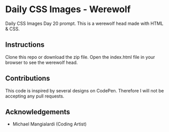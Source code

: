 # Daily CSS Images - Werewolf
Daily CSS Images Day 20 prompt. This is a werewolf head made with HTML & CSS.

## Instructions
Clone this repo or download the zip file. Open the index.html file in your browser to see the werewolf head.

## Contributions
This code is inspired by several designs on CodePen. Therefore I will not be accepting any pull requests.

## Acknowledgements
* Michael Mangialardi (Coding Artist)
